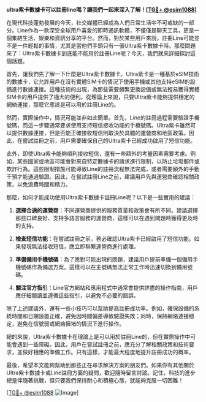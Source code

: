 **ultra紫卡數據卡可以註冊line嗎？讓我們一起來深入了解！[[TG💪+ @esim1088](https://t.me/s/esim1088)]**

在現代科技蓬勃發展的今天，社交媒體已經成為人們日常生活中不可或缺的一部分。Line作為一款深受全球用戶喜愛的即時通訊軟體，不僅僅是聊天工具，更是一個集結生活、娛樂和資訊分享的平台。然而，對於某些用戶來說，註冊Line可能並不是一件輕鬆的事情，尤其是當他們手頭只有一張Ultra紫卡數據卡時。那麼問題來了：Ultra紫卡數據卡到底能不能用於註冊Line呢？今天，我們就來詳細探討這個話題。

首先，讓我們先了解一下什麼是Ultra紫卡數據卡。Ultra紫卡是一種基於eSIM技術的數據卡，它允許用戶在沒有實體SIM卡的情況下使用手機或其他支持eSIM的設備進行數據連接。這種技術的出現，為那些需要頻繁更換設備或無法輕易獲得實體SIM卡的用戶提供了極大的便利。從理論上來說，只要Ultra紫卡能夠提供穩定的網絡連接，那麼它應該是可以用於註冊Line的。

然而，實際操作中，情況可能並非如此簡單。首先，Line的註冊過程需要驗證手機號碼，而這一步驟通常要求使用支持短信接收功能的手機號碼。Ultra紫卡雖然可以提供數據連接，但是否能正確接收短信則取決於具體的運營商和地區政策。因此，在嘗試註冊之前，用戶需要確保自己的Ultra紫卡已經成功啟用了短信功能。

此外，即使Ultra紫卡能夠順利接收短信，還有一些額外的考量因素需要考慮。例如，某些國家或地區可能會對來自特定數據卡的請求進行限制，以防止垃圾郵件或欺詐行為。這些限制措施可能導致Line的註冊流程無法完成，或者需要額外的手動干預才能通過驗證。因此，在嘗試註冊Line之前，建議用戶先與運營商確認相關政策，以免浪費時間和精力。

那麼，如何才能成功使用Ultra紫卡數據卡註冊Line呢？以下是一些實用的建議：

1. **選擇合適的運營商**：不同運營商提供的服務質量和政策會有所不同。建議選擇那些口碑良好、支持多語言服務的運營商，這樣可以在遇到問題時獲得更及時的支持。
   
2. **檢查短信功能**：在嘗試註冊之前，務必確認Ultra紫卡已經啟用了短信功能。如果發現無法接收短信，應立即聯繫運營商進行處理。

3. **準備備用手機號碼**：為了應對可能出現的問題，建議用戶提前準備一個備用手機號碼作為備選方案。這樣可以在主號碼無法正常工作時迅速切換到備用號碼。

4. **關注官方指引**：Line官方網站和應用程式中通常會提供詳盡的操作指南，用戶應仔細閱讀並遵循這些指引，以避免不必要的錯誤。

除了上述建議外，還有一些小技巧可以幫助提高註冊成功率。例如，確保設備的系統時間和日期設置正確，避免因時間偏差導致驗證失敗；同時，保持網絡連接穩定，避免在信號弱或網絡擁堵的情況下進行操作。

總的來說，Ultra紫卡數據卡在理論上是可以用於註冊Line的，但在實際操作中可能會遇到一些障礙。因此，用戶在嘗試註冊之前，應充分了解相關政策和技術要求，並做好相應的準備工作。只有這樣，才能最大程度地提升註冊成功的概率。

最後，希望本文能夠幫助到那些正在尋求解決方案的朋友們。如果你有其他關於Ultra紫卡數據卡或Line註冊方面的疑問，歡迎隨時留言討論。記住，科技的進步總是伴隨著挑戰，但只要我們保持耐心和積極心態，就能夠克服一切困難！

[[TG💪+ @esim1088](https://t.me/s/esim1088) ![Image](https://i.postimg.cc/4NQfJmqS/Snipaste-2025-05-13-00-14-12.png)]